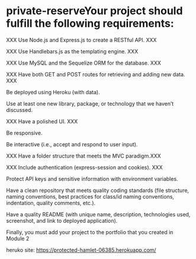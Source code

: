 # private-reserveYour project should fulfill the following requirements:

XXX Use Node.js and Express.js to create a RESTful API. XXX

XXX Use Handlebars.js as the templating engine. XXX

XXX Use MySQL and the Sequelize ORM for the database. XXX

XXX Have both GET and POST routes for retrieving and adding new data. XXX

Be deployed using Heroku (with data).

Use at least one new library, package, or technology that we haven’t discussed.

XXX Have a polished UI. XXX

Be responsive.

Be interactive (i.e., accept and respond to user input).

XXX Have a folder structure that meets the MVC paradigm.XXX

XXX Include authentication (express-session and cookies). XXX

Protect API keys and sensitive information with environment variables.

Have a clean repository that meets quality coding standards (file structure, naming conventions, best practices for class/id naming conventions, indentation, quality comments, etc.).

Have a quality README (with unique name, description, technologies used, screenshot, and link to deployed application).

Finally, you must add your project to the portfolio that you created in Module 2

heruko site: https://protected-hamlet-06385.herokuapp.com/
